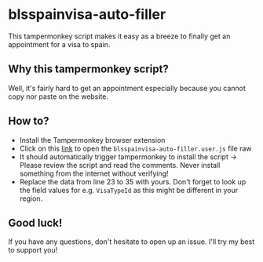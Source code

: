 # blsspainvisa-auto-filler

This tampermonkey script makes it easy as a breeze to finally get an appointment for a visa to spain.

## Why this tampermonkey script?

Well, it's fairly hard to get an appointment especially because you cannot copy nor paste on the website.

## How to?

- Install the Tampermonkey browser extension
- Click on this [link](https://raw.githubusercontent.com/hExPY/blsspainvisa-auto-filler/main/blsspainvisa-auto-filler.user.js) to open the `blsspainvisa-auto-filler.user.js` file raw
- It should automatically trigger tampermonkey to install the script -> Please review the script and read the comments. Never install something from the internet without verifying!
- Replace the data from line 23 to 35 with yours. Don't forget to look up the field values for e.g. `VisaTypeId` as this might be different in your region.

## Good luck!

If you have any questions, don't hesitate to open up an issue. I'll try my best to support you!
